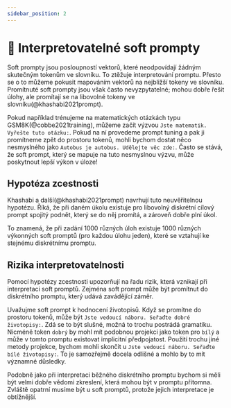 ```yaml
---
sidebar_position: 2
---
```


# 🔴 Interpretovatelné soft prompty

Soft prompty jsou posloupností vektorů, které neodpovídají žádným skutečným tokenům ve slovníku. To ztěžuje interpretování promptu. Přesto se o to můžeme pokusit mapováním vektorů na nejbližší tokeny ve slovníku. Promítnuté soft prompty jsou však často nevyzpytatelné; mohou dobře řešit úlohy, ale promítají se na libovolné tokeny ve slovníku(@khashabi2021prompt).

Pokud například trénujeme na matematických otázkách typu GSM8K(@cobbe2021training), můžeme začít výzvou `Jste matematik. Vyřešte tuto otázku:`. Pokud na ní provedeme prompt tuning a pak ji promítneme zpět do prostoru tokenů, mohli bychom dostat něco nesmyslného jako `Autobus je autobus. Udělejte věc zde:`. Často se stává, že soft prompt, který se mapuje na tuto nesmyslnou výzvu, může poskytnout lepší výkon v úloze!

## Hypotéza zcestnosti

Khashabi a další(@khashabi2021prompt) navrhují tuto neuvěřitelnou hypotézu. Říká, že při daném úkolu existuje pro libovolný diskrétní cílový prompt spojitý podnět, který se do něj promítá, a zároveň dobře plní úkol.

To znamená, že při zadání 1000 různých úloh existuje 1000 různých výkonných soft promptů (pro každou úlohu jeden), které se vztahují ke stejnému diskrétnímu promptu.

## Rizika interpretovatelnosti

Pomocí hypotézy zcestnosti upozorňují na řadu rizik, která vznikají při interpretaci soft promptů. Zejména soft prompt může být promítnut do diskrétního promptu, který udává zavádějící záměr.


Uvažujme soft prompt k hodnocení životopisů. Když se promítne do prostoru tokenů, může být `Jste vedoucí náboru. Seřaďte dobré životopisy:`. Zdá se to být slušné, možná to trochu postrádá gramatiku. Nicméně token `dobrý` by mohl mít podobnou projekci jako token pro `bílý` a může v tomto promptu existovat implicitní předpojatost. Použití trochu jiné metody projekce,
bychom mohli skončit u `Jste vedoucí náboru. Seřaďte bílé životopisy:`. To je samozřejmě docela odlišné a mohlo by to mít významné důsledky.

Podobně jako při interpretaci běžného diskrétního promptu bychom si měli být velmi dobře vědomi zkreslení, která mohou být v promptu přítomna. Zvláště opatrní musíme být u soft promptů, protože jejich interpretace je obtížnější.